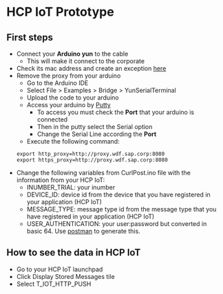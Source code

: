 # HCP IoT Prototype

## First steps

- Connect your **Arduino yun** to the cable
	- This will make it connect to the corporate
- Check its mac address and create an exception [here](https://nac-exception.wdf.sap.corp)
- Remove the proxy from your arduino
	- Go to the Arduino IDE
	- Select File > Examples > Bridge > YunSerialTerminal
	- Upload the code to your arduino
	- Access your arduino by [Putty](http://www.putty.org/)
		- To access you must check the **Port** that your arduino is connected
		- Then in the putty select the Serial option
		- Change the Serial Line according the **Port**
	- Execute the following command:
	```   
	export http_proxy=http://proxy.wdf.sap.corp:8080
	export https_proxy=http://proxy.wdf.sap.corp:8080 
	```
- Change the following variables from CurlPost.ino file with the information from your HCP IoT:
	- INUMBER_TRIAL: your inumber
	- DEVICE_ID: device id from the device that you have registered in your application (HCP IoT)
	- MESSAGE_TYPE: message type id from the message type that you have registered in your application (HCP IoT)
	- USER_AUTHENTICATION: your user:password but converted in basic 64. Use [postman](https://www.getpostman.com/) to generate this.

## How to see the data in HCP IoT

- Go to your HCP IoT launchpad
- Click Display Stored Messages tile
- Select T_IOT_HTTP_PUSH